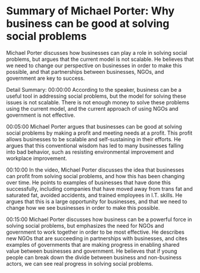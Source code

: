 # Summary of Michael Porter: Why business can be good at solving social problems

Michael Porter discusses how businesses can play a role in solving social problems, but argues that the current model is not scalable. He believes that we need to change our perspective on businesses in order to make this possible, and that partnerships between businesses, NGOs, and government are key to success.

Detail Summary: 
00:00:00
According to the speaker, business can be a useful tool in addressing social problems, but the model for solving these issues is not scalable. There is not enough money to solve these problems using the current model, and the current approach of using NGOs and government is not effective.

00:05:00
Michael Porter argues that businesses can be good at solving social problems by making a profit and meeting needs at a profit. This profit allows businesses to be scalable and self-sustaining in their efforts. He argues that this conventional wisdom has led to many businesses falling into bad behavior, such as resisting environmental improvement and workplace improvement.

00:10:00
In the video, Michael Porter discusses the idea that businesses can profit from solving social problems, and how this has been changing over time. He points to examples of businesses that have done this successfully, including companies that have moved away from trans fat and saturated fat, avoided accidents, and trained employees in I.T. skills. He argues that this is a large opportunity for businesses, and that we need to change how we see businesses in order to make this possible.

00:15:00
Michael Porter discusses how business can be a powerful force in solving social problems, but emphasizes the need for NGOs and government to work together in order to be most effective. He describes new NGOs that are succeeding in partnerships with businesses, and cites examples of governments that are making progress in enabling shared value between businesses and government. He believes that if young people can break down the divide between business and non-business actors, we can see real progress in solving social problems.

